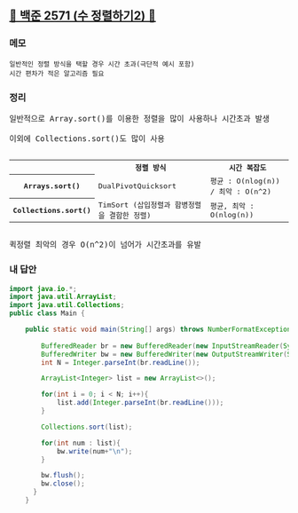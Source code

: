 ##  [🩶 백준 2571 (수 정렬하기2) 🩶](https://www.acmicpc.net/problem/2571)



### 메모
```
일반적인 정렬 방식을 택할 경우 시간 초과(극단적 예시 포함)
시간 편차가 적은 알고리즘 필요
```

### 정리
<pre>
일반적으로 Array.sort()를 이용한 정렬을 많이 사용하나 시간초과 발생</br>
이외에 Collections.sort()도 많이 사용
    <table>
      <tr>
        <td></td>
        <th>정렬 방식</td>
        <th>시간 복잡도</td>
      </tr>
      <tr>
        <th>Arrays.sort()</th>
        <td>DualPivotQuicksort</td>
        <td>평균 : O(nlog(n)) / 최악 : O(n^2)</td>
      </tr>
      <tr>
        <th>Collections.sort()</th>
        <td>TimSort (삽입정렬과 합병정렬을 결합한 정렬)</td>
        <td>평균, 최악 : O(nlog(n))</td>
      </tr>
    </table>
퀵정렬 최악의 경우 O(n^2)이 넘어가 시간초과를 유발
</pre>

### 내 답안 
```java
import java.io.*;
import java.util.ArrayList;
import java.util.Collections;
public class Main {

	public static void main(String[] args) throws NumberFormatException, IOException {
		
        BufferedReader br = new BufferedReader(new InputStreamReader(System.in));
        BufferedWriter bw = new BufferedWriter(new OutputStreamWriter(System.out));
        int N = Integer.parseInt(br.readLine()); 

        ArrayList<Integer> list = new ArrayList<>();

        for(int i = 0; i < N; i++){
            list.add(Integer.parseInt(br.readLine()));
        }

        Collections.sort(list);

        for(int num : list){
            bw.write(num+"\n");
        }

        bw.flush();
        bw.close();
      }
    }
```
